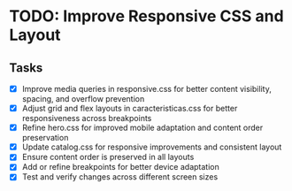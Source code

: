 # TODO: Improve Responsive CSS and Layout

## Tasks
- [x] Improve media queries in responsive.css for better content visibility, spacing, and overflow prevention
- [x] Adjust grid and flex layouts in caracteristicas.css for better responsiveness across breakpoints
- [x] Refine hero.css for improved mobile adaptation and content order preservation
- [x] Update catalog.css for responsive improvements and consistent layout
- [x] Ensure content order is preserved in all layouts
- [x] Add or refine breakpoints for better device adaptation
- [x] Test and verify changes across different screen sizes
